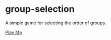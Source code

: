 # group-selection
A simple game for selecting the order of groups.

[Play Me](https://jordan-bruno.github.io/group-selection/)
